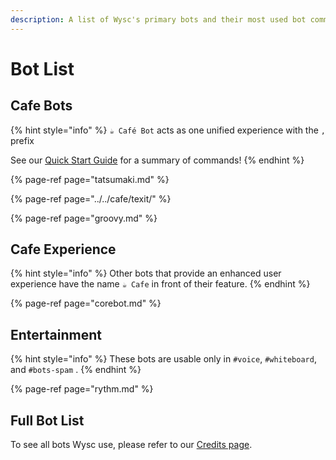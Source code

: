 ```yaml
---
description: A list of Wysc's primary bots and their most used bot commands.
---
```


# Bot List

## Cafe Bots

{% hint style="info" %}
`☕ Café Bot` acts as one unified experience with the `,` prefix

See our [Quick Start Guide](start.md) for a summary of commands!
{% endhint %}

{% page-ref page="tatsumaki.md" %}

{% page-ref page="../../cafe/texit/" %}

{% page-ref page="groovy.md" %}



## Cafe Experience

{% hint style="info" %}
Other bots that provide an enhanced user experience have the name `☕ Cafe` in front of their feature.
{% endhint %}

{% page-ref page="corebot.md" %}



## Entertainment

{% hint style="info" %}
These bots are usable only in `#voice`, `#whiteboard`, and `#bots-spam` .
{% endhint %}

{% page-ref page="rythm.md" %}



## Full Bot List

To see all bots Wysc use, please refer to our [Credits page](https://gitnisyl.github.io/wysc/docs/about/credits#discord-server).



